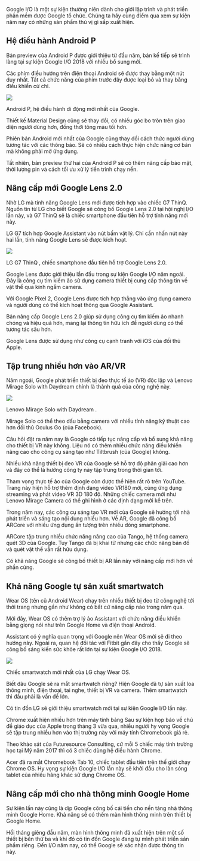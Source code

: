Google I/O là một sự kiện thường niên dành cho giới lập trình và phát triển phần mềm được Google tổ chức. 
Chúng ta hãy cùng điểm qua xem sự kiện năm nay có những sản phẩm thú vị gì sắp xuất hiện.

## Hệ điều hành Android P

Bản preview của Android P được giới thiệu từ đầu năm, bản kế tiếp sẽ trình làng tại sự kiện Google I/O 2018 với nhiều bổ sung mới.

Các phím điều hướng trên điện thoại Android sẽ được thay bằng một nút duy nhất. Tất cả chức năng của phím trước đây được loại bỏ và thay bằng điều khiển cử chỉ.

![](https://images.viblo.asia/91c7a2d0-a123-4bab-89d6-d0be97aa67ce.jpg)

Android P, hệ điều hành di động mới nhất của Google.

Thiết kế Material Design cũng sẽ thay đổi, có nhiều góc bo tròn trên giao diện người dùng hơn, đồng thời tông màu tối hơn.

Phiên bản Android mới nhất của Google cũng thay đổi cách thức người dùng tương tác với các thông báo. Sẽ có nhiều cách thực hiện chức năng cơ bản mà không phải mở ứng dụng.

Tất nhiên, bản preview thứ hai của Android P sẽ có thêm nâng cấp bảo mật, thời lượng pin và cách tối ưu xử lý tiến trình chạy nền.

## Nâng cấp mới Google Lens 2.0

Nhờ LG mà tính năng Google Lens mới được tích hợp vào chiếc G7 ThinQ. Nguồn tin từ LG cho biết Google sẽ công bố Google Lens 2.0 tại hội nghị I/O lần này, và G7 ThinQ sẽ là chiếc smartphone đầu tiên hỗ trợ tính năng mới này.

LG G7 tích hợp Google Assistant vào nút bấm vật lý. Chỉ cần nhấn nút này hai lần, tính năng Google Lens sẽ được kích hoạt.

![](https://images.viblo.asia/5fefcf09-fd96-4513-b26f-9f75adf9a0c6.jpg)

LG G7 ThinQ , chiếc smartphone đầu tiên hỗ trợ Google Lens 2.0.

Google Lens được giới thiệu lần đầu trong sự kiện Google I/O năm ngoái. Đây là công cụ tìm kiếm ảo sử dụng camera thiết bị cung cấp thông tin về vật thể qua kính ngắm camera.

Với Google Pixel 2, Google Lens được tích hợp thẳng vào ứng dụng camera và người dùng có thể kích hoạt thông qua Google Assistant.

Bản nâng cấp Google Lens 2.0 giúp sử dụng công cụ tìm kiếm ảo nhanh chóng và hiệu quả hơn, mang lại thông tin hữu ích để người dùng có thể tương tác sâu hơn.

Google Lens được sử dụng như công cụ cạnh tranh với iOS của đối thủ Apple.

## Tập trung nhiều hơn vào AR/VR

Năm ngoái, Google phát triển thiết bị đeo thực tế ảo (VR) độc lập và Lenovo Mirage Solo with Daydream chính là thành quả của công nghệ này.

![](https://images.viblo.asia/74f320c9-3a8f-453f-8d88-3e7a40547f95.jpg)

Lenovo Mirage Solo with Daydream .

Mirage Solo có thể theo dấu bằng camera với nhiều tính năng kỹ thuật cao hơn đối thủ Oculus Go (của Facebook).

Câu hỏi đặt ra năm nay là Google có tiếp tục nâng cấp và bổ sung khả năng cho thiết bị VR này không. Liệu nó có thêm nhiều chức năng điều khiển nâng cao cho công cụ sáng tạo như Tiltbrush (của Google) không.

Nhiều khả năng thiết bị đeo VR của Google sẽ hỗ trợ độ phân giải cao hơn và đây có thể là hướng công ty này tập trung trong thời gian tới.

Tham vọng thực tế ảo của Google còn được thể hiện rất rõ trên YouTube. Trang này hiện hỗ trợ thêm định dạng video VR180 mới, cùng ứng dụng streaming và phát video VR 3D 180 độ. Những chiếc camera mới như Lenovo Mirage Camera có thể ghi hình ở các định dạng mới kể trên.

Trong năm nay, các công cụ sáng tạo VR mới của Google sẽ hướng tới nhà phát triển và sáng tạo nội dung nhiều hơn. Về AR, Google đã công bố ARCore với nhiều ứng dụng ấn tượng trên nhiều dòng smartphone.

ARCore tập trung nhiều chức năng nâng cao của Tango, hệ thống camera quét 3D của Google. Tuy Tango đã bị khai tử nhưng các chức năng bản đồ và quét vật thể vẫn rất hữu dụng.

Có khả năng Google sẽ công bố thiết bị AR lần này với nâng cấp mới hơn về phần cứng.

## Khả năng Google tự sản xuất smartwatch

Wear OS (tên cũ Android Wear) chạy trên nhiều thiết bị đeo từ công nghệ tới thời trang nhưng gần như không có bất cứ nâng cấp nào trong năm qua.

Mới đây, Wear OS có thêm trợ lý ảo Assistant với chức năng điều khiển bằng giọng nói như trên Google Home và điện thoại Android.

Assistant có ý nghĩa quan trọng với Google nên Wear OS mới sẽ đi theo hướng này. Ngoài ra, quan hệ đối tác với Fitbit gần đây cho thấy Google sẽ công bố sáng kiến sức khỏe rất lớn tại sự kiện Google I/O 2018.

![](https://images.viblo.asia/2988b2ae-b3d9-40d8-bbb4-2f2bdc2b5b1d.jpg)

Chiếc smartwatch mới nhất của LG chạy Wear OS.

Biết đâu Google sẽ ra mắt smartwatch riêng? Hiện Google đã tự sản xuất loa thông minh, điện thoại, tai nghe, thiết bị VR và camera. Thêm smartwatch thì đâu phải là vấn đề lớn.

Có tin đồn LG sẽ giới thiệu smartwatch mới tại sự kiện Google I/O lần này.

Chrome xuất hiện nhiều hơn trên máy tính bảng
Sau sự kiện họp báo về chủ đề giáo dục của Apple trong tháng 3 vừa qua, nhiều người hy vọng Google sẽ tập trung nhiều hơn vào thị trường này với máy tính Chromebook giá rẻ.

Theo khảo sát của Futuresource Consulting, cứ mỗi 5 chiếc máy tính trường học tại Mỹ năm 2017 thì có 3 chiếc dùng hệ điều hành Chrome.

Acer đã ra mắt Chromebook Tab 10, chiếc tablet đầu tiên trên thế giới chạy Chrome OS. Hy vọng sự kiện Google I/O lần này sẽ khởi đầu cho làn sóng tablet của nhiều hãng khác sử dụng Chrome OS.

## Nâng cấp mới cho nhà thông minh Google Home

Sự kiện lần này cũng là dịp Google công bố cải tiến cho nền tảng nhà thông minh Google Home. Khả năng sẽ có thêm màn hình thông minh trên thiết bị Google Home.

Hồi tháng giêng đầu năm, màn hình thông minh đã xuất hiện trên một số thiết bị bên thứ ba và khi đó có tin đồn Google đang tự mình phát triển sản phẩm  riêng. Đến I/O năm nay, có thể Google sẽ xác nhận được thông tin này.